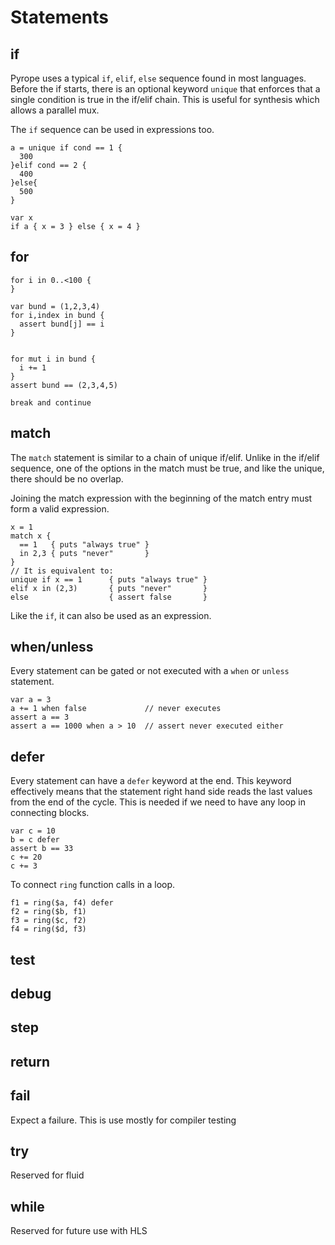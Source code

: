 
# Statements

## if


Pyrope uses a typical `if`, `elif`, `else` sequence found in most languages.
Before the if starts, there is an optional keyword `unique` that enforces that
a single condition is true in the if/elif chain. This is useful for synthesis
which allows a parallel mux.

The `if` sequence can be used in expressions too.

```
a = unique if cond == 1 {
  300
}elif cond == 2 {
  400
}else{
  500
}

var x
if a { x = 3 } else { x = 4 }
```

## for


```
for i in 0..<100 {
}

var bund = (1,2,3,4)
for i,index in bund {
  assert bund[j] == i
}


for mut i in bund {
  i += 1
}
assert bund == (2,3,4,5)
```

```
break and continue
```

## match

The `match` statement is similar to a chain of unique if/elif. Unlike in the
if/elif sequence, one of the options in the match must be true, and like the
unique, there should be no overlap.


Joining the match expression with the beginning of the match entry must form a
valid expression.

```
x = 1
match x {
  == 1   { puts "always true" }
  in 2,3 { puts "never"       }
}
// It is equivalent to:
unique if x == 1      { puts "always true" }
elif x in (2,3)       { puts "never"       }
else                  { assert false       }
```

Like the `if`, it can also be used as an expression.

## when/unless

Every statement can be gated or not executed with a `when` or `unless` statement.

```
var a = 3
a += 1 when false             // never executes 
assert a == 3
assert a == 1000 when a > 10  // assert never executed either
```

## defer

Every statement can have a `defer` keyword at the end. This keyword effectively
means that the statement right hand side reads the last values from the end of
the cycle. This is needed if we need to have any loop in connecting blocks.

```
var c = 10
b = c defer
assert b == 33
c += 20
c += 3
```

To connect `ring` function calls in a loop.
```
f1 = ring($a, f4) defer
f2 = ring($b, f1)
f3 = ring($c, f2)
f4 = ring($d, f3)
```

## test

## debug

## step

## return

## fail

Expect a failure. This is use mostly for compiler testing

## try

Reserved for fluid

## while

Reserved for future use with HLS
